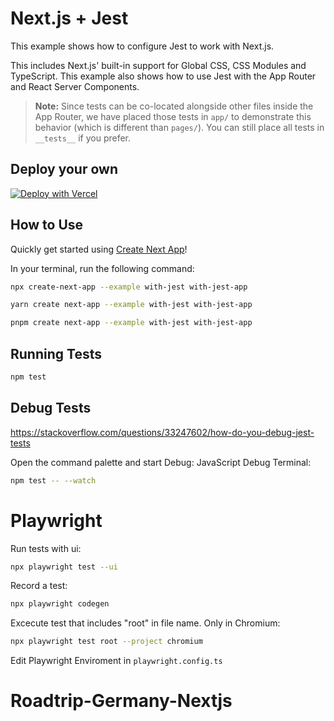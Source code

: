 # Next.js + Jest

This example shows how to configure Jest to work with Next.js.

This includes Next.js' built-in support for Global CSS, CSS Modules and TypeScript. This example also shows how to use Jest with the App Router and React Server Components.

> **Note:** Since tests can be co-located alongside other files inside the App Router, we have placed those tests in `app/` to demonstrate this behavior (which is different than `pages/`). You can still place all tests in `__tests__` if you prefer.

## Deploy your own

[![Deploy with Vercel](https://vercel.com/button)](https://vercel.com/new/clone?repository-url=https://github.com/vercel/next.js/tree/canary/examples/with-jest&project-name=with-jest&repository-name=with-jest)

## How to Use

Quickly get started using [Create Next App](https://github.com/vercel/next.js/tree/canary/packages/create-next-app#readme)!

In your terminal, run the following command:

```bash
npx create-next-app --example with-jest with-jest-app
```

```bash
yarn create next-app --example with-jest with-jest-app
```

```bash
pnpm create next-app --example with-jest with-jest-app
```

## Running Tests

```bash
npm test

```

## Debug Tests

https://stackoverflow.com/questions/33247602/how-do-you-debug-jest-tests

Open the command palette and start Debug: JavaScript Debug Terminal:

```bash
npm test -- --watch
```

# Playwright

Run tests with ui:

```bash
npx playwright test --ui
```

Record a test:

```bash
npx playwright codegen
```

Excecute test that includes "root" in file name. Only in Chromium:

```bash
npx playwright test root --project chromium
```

Edit Playwright Enviroment in `playwright.config.ts`

# Roadtrip-Germany-Nextjs

```

```

